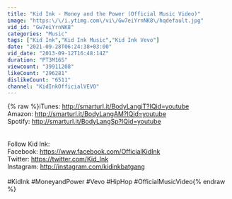 ```yaml
---
title: "Kid Ink - Money and the Power (Official Music Video)"
image: "https:\/\/i.ytimg.com\/vi\/Gw7eiYrnNK8\/hqdefault.jpg"
vid_id: "Gw7eiYrnNK8"
categories: "Music"
tags: ["Kid Ink","Kid Ink Music","Kid Ink Vevo"]
date: "2021-09-28T06:24:38+03:00"
vid_date: "2013-09-12T16:48:14Z"
duration: "PT3M16S"
viewcount: "39911208"
likeCount: "296281"
dislikeCount: "6511"
channel: "KidInkOfficialVEVO"
---
```

{% raw %}iTunes: <a rel="nofollow" target="blank" href="http://smarturl.it/BodyLangiT?IQid=youtube">http://smarturl.it/BodyLangiT?IQid=youtube</a><br />Amazon: <a rel="nofollow" target="blank" href="http://smarturl.it/BodyLangAM?IQid=youtube">http://smarturl.it/BodyLangAM?IQid=youtube</a><br />Spotify: <a rel="nofollow" target="blank" href="http://smarturl.it/BodyLangSp?IQid=youtube">http://smarturl.it/BodyLangSp?IQid=youtube</a><br /><br /><br />Follow Kid Ink: <br />Facebook: <a rel="nofollow" target="blank" href="https://www.facebook.com/OfficialKidInk">https://www.facebook.com/OfficialKidInk</a> <br />Twitter: <a rel="nofollow" target="blank" href="https://twitter.com/Kid_Ink">https://twitter.com/Kid_Ink</a> <br />Instagram: <a rel="nofollow" target="blank" href="http://instagram.com/kidinkbatgang">http://instagram.com/kidinkbatgang</a><br /><br />#KidInk #MoneyandPower #Vevo #HipHop #OfficialMusicVideo{% endraw %}
